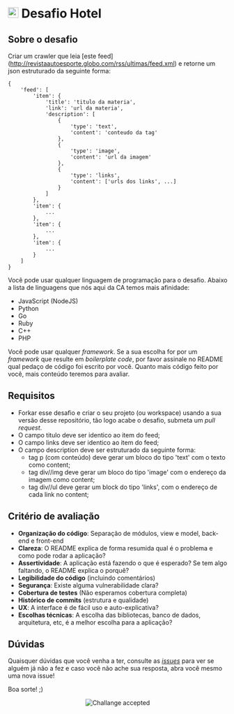 # <img src="https://avatars1.githubusercontent.com/u/42723118?s=200&v=4" alt="CA" width="24" /> Desafio Hotel

## Sobre o desafio

Criar um crawler que leia [este feed] (http://revistaautoesporte.globo.com/rss/ultimas/feed.xml)
e retorne um json estruturado da seguinte forma:

```
{
    'feed': [
        'item': {
            'title': 'titulo da materia',
            'link': 'url da materia',
            'description': [
                {
                    'type': 'text',
                    'content': 'conteudo da tag'
                },
                {
                    'type': 'image',
                    'content': 'url da imagem'
                },
                {
                    'type': 'links',
                    'content': ['urls dos links', ...]
                }
            ]
        },
        'item': {
            ...
        },
        'item': {
            ...
        },
        'item': {
            ...
        }
    ]
}
```

Você pode usar qualquer linguagem de programação para o desafio. Abaixo a lista de linguagens que nós aqui da CA temos mais afinidade:
- JavaScript (NodeJS)
- Python
- Go
- Ruby
- C++
- PHP

Você pode usar qualquer _framework_. Se a sua escolha for por um _framework_ que resulte em _boilerplate code_, por favor assinale no README qual pedaço de código foi escrito por você. Quanto mais código feito por você, mais conteúdo teremos para avaliar.

## Requisitos

* Forkar esse desafio e criar o seu projeto (ou workspace) usando a sua versão desse repositório, tão logo acabe o desafio, submeta um *pull request*.
* O campo titulo deve ser identico ao item do feed;
* O campo links deve ser identico ao item do feed;
* O campo description deve ser estruturado da seguinte forma: 
  * tag p (com conteúdo) deve gerar um bloco do tipo 'text' com o texto como content;
  * tag div//img deve gerar um bloco do tipo 'image' com o endereço da imagem como content;
  * tag div//ul deve gerar um block do tipo 'links', com o endereço de cada link no content;  



## Critério de avaliação

- **Organização do código**: Separação de módulos, view e model, back-end e front-end
- **Clareza**: O README explica de forma resumida qual é o problema e como pode rodar a aplicação?
- **Assertividade**: A aplicação está fazendo o que é esperado? Se tem algo faltando, o README explica o porquê?
- **Legibilidade do código** (incluindo comentários)
- **Segurança**: Existe alguma vulnerabilidade clara?
- **Cobertura de testes** (Não esperamos cobertura completa)
- **Histórico de commits** (estrutura e qualidade)
- **UX**: A interface é de fácil uso e auto-explicativa?
- **Escolhas técnicas**: A escolha das bibliotecas, banco de dados, arquitetura, etc, é a melhor escolha para a aplicação?

## Dúvidas

Quaisquer dúvidas que você venha a ter, consulte as [_issues_](https://github.com/cybers-athletic/challenge-hotel/issues) para ver se alguém já não a fez e caso você não ache sua resposta, abra você mesmo uma nova issue!

Boa sorte! ;)

<p align="center">
  <img src="https://github.com/cybers-athletic/challenge-charlie/blob/master/ca.jpg?raw=true" alt="Challange accepted" />
</p>
